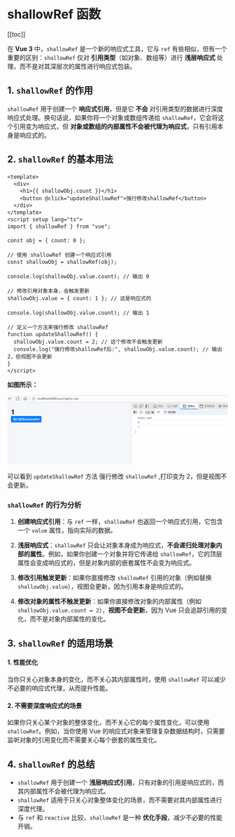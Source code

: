 # shallowRef 函数

[[toc]]

在 **Vue 3** 中，`shallowRef` 是一个新的响应式工具，它与 `ref` 有些相似，但有一个重要的区别：`shallowRef` 仅对 **引用类型**（如对象、数组等）进行 **浅层响应式** 处理，而不是对其深层次的属性进行响应式包装。

## 1. `shallowRef` 的作用

`shallowRef` 用于创建一个 **响应式引用**，但是它 **不会** 对引用类型的数据进行深度响应式处理。换句话说，如果你将一个对象或数组传递给 `shallowRef`，它会将这个引用变为响应式，但 **对象或数组的内部属性不会被代理为响应式**，只有引用本身是响应式的。

## 2. `shallowRef` 的基本用法

```vue
<template>
  <div>
    <h1>{{ shallowObj.count }}</h1>
    <button @click="updateShallowRef">强行修改shallowRef</button>
  </div>
</template>
<script setup lang="ts">
import { shallowRef } from "vue";

const obj = { count: 0 };

// 使用 shallowRef 创建一个响应式引用
const shallowObj = shallowRef(obj);

console.log(shallowObj.value.count); // 输出 0

// 修改引用对象本身，会触发更新
shallowObj.value = { count: 1 }; // 这是响应式的

console.log(shallowObj.value.count); // 输出 1

// 定义一个方法来强行修改 shallowRef
function updateShallowRef() {
  shallowObj.value.count = 2; // 这个修改不会触发更新
  console.log("强行修改shallowRef后:", shallowObj.value.count); // 输出 2，但视图不会更新
}
</script>
```

**如图所示：**

![shallowRef-1](../images/shallowRef-1.gif)

可以看到 `updateShallowRef` 方法 强行修改 `shallowRef` ,打印变为 2，但是视图不会更新。

### **`shallowRef` 的行为分析**

1. **创建响应式引用**：与 `ref` 一样，`shallowRef` 也返回一个响应式引用，它包含一个 `value` 属性，指向实际的数据。

2. **浅层响应式**：`shallowRef` 只会让对象本身成为响应式，**不会递归处理对象内部的属性**。例如，如果你创建一个对象并将它传递给 `shallowRef`，它的顶层属性会变成响应式的，但是对象内部的嵌套属性不会变为响应式。

3. **修改引用触发更新**：如果你直接修改 `shallowRef` 引用的对象（例如替换 `shallowObj.value`），视图会更新，因为引用本身是响应式的。

4. **修改对象的属性不触发更新**：如果你直接修改对象的内部属性（例如 `shallowObj.value.count = 2`），**视图不会更新**，因为 Vue 只会追踪引用的变化，而不是对象内部属性的变化。

## 3. `shallowRef` 的适用场景

#### 1. **性能优化**

当你只关心对象本身的变化，而不关心其内部属性时，使用 `shallowRef` 可以减少不必要的响应式代理，从而提升性能。

#### 2. **不需要深度响应式的场景**

如果你只关心某个对象的整体变化，而不关心它的每个属性变化，可以使用 `shallowRef`。例如，当你使用 Vue 的响应式对象来管理复杂数据结构时，只需要监听对象的引用变化而不需要关心每个嵌套的属性变化。

## 4. `shallowRef` 的总结

- `shallowRef` 用于创建一个 **浅层响应式引用**，只有对象的引用是响应式的，而其内部属性不会被代理为响应式。
- `shallowRef` 适用于只关心对象整体变化的场景，而不需要对其内部属性进行深度代理。
- 与 `ref` 和 `reactive` 比较，`shallowRef` 是一种 **优化手段**，减少不必要的性能开销。
